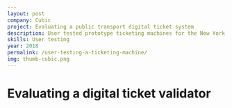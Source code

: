 ```yaml
---
layout: post
company: Cubic
project: Evaluating a public transport digital ticket system
description: User tested prototype ticketing machines for the New York Transit Authority. Designed and facilitated the study.
skills: User testing
year: 2018
permalink: /user-testing-a-ticketing-machine/
img: thumb-cubic.png
---
```


# Evaluating a digital ticket validator #